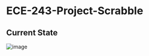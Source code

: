 # ECE-243-Project-Scrabble

## Current State
![image](https://user-images.githubusercontent.com/61927002/114350126-a20c3d00-9b1d-11eb-9d2f-1a21150936e5.png)
